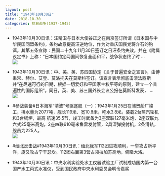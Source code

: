 ```yaml
---
layout: post
title: "1943年10月30日"
date: 2018-10-30
categories: 抗日战争(1937-1945)
---
```


<meta name="referrer" content="no-referrer" />

- 1943年10月30日讯：汪精卫与日本大使谷正之在南京签订所谓《日本国与中华民国同盟条约》，条约故意提高汪逆地位，作为对重庆国民党蒋介石的钓饵。其第五条宣称：民国二十九年11月30日签订之日汪条约失效，并在《附属议定书》上称：“日本国约定两国间恢复全面和平，战争状态终了时 ... <br/><img src="https://wx4.sinaimg.cn/large/aca367d8ly1fwqjrwu46qj20c80dvglt.jpg" />

- 1943年10月30日讯：中、美、英、苏四国协定《关于普遍安全之宣言》，由傅秉常、赫尔、艾登、莫洛托夫在莫斯科签订。该宣言表示彻底击溃法西斯并“在尽速可行的日期，根据一切爱好和平国家主权平等的原则，建立一个普遍性的国际组织”。同日，英、美、苏三国外长会议公报在莫斯科发表， ... <br/><img src="https://wx1.sinaimg.cn/large/aca367d8ly1fwqi2lfkmsj20c8090q2y.jpg" />

- #参战装备#日本海军“清波”号驱逐舰（一）：1943年1月25日在浦贺船厂竣工，排水量为2077吨，舰长119米、宽10.8米，吃水3.8米。装载2台蒸汽轮机和3台锅炉，最高 航速35.5节，竣工时武备为3座双联127毫米炮，2座双联九六式25毫米高炮，2座四联610毫米鱼雷发射管，2具深弹投射机，2条滑轨，舰员为225人。 <br/><img src="https://wx3.sinaimg.cn/large/aca367d8ly1fwq0qfv75rj21kw0z84d1.jpg" />

- #缅北反击战#1943年10月30日讯：缅北我军112团进攻顺利，一举攻占新平洋，旋又攻占宁干瑟坎。112团右翼第3营占领拉加苏高地，俯瞰大洛。 

- 1943年10月30日讯：中央水利实验处水工仪器试验工厂试制成功国内第一台国产水工丙式水准仪，受到国民政府中央水利委员会明令嘉奖 

